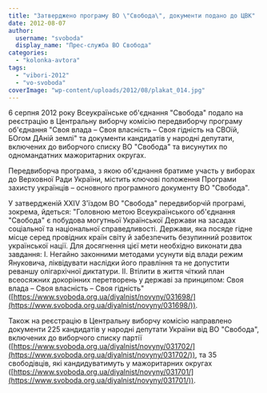 ```yaml
---
title: "Затверджено програму ВО \"Свобода\", документи подано до ЦВК"
date: 2012-08-07
author: 
  username: "svoboda"
  display_name: "Прес-служба ВО Свобода"
categories: 
  - "kolonka-avtora"
tags: 
  - "vibori-2012"
  - "vo-svoboda"
coverImage: "wp-content/uploads/2012/08/plakat_014.jpg"
---
```


6 серпня 2012 року Всеукраїнське об'єднання "Свобода" подало на реєстрацію в Центральну виборчу комісію передвиборчу програму об'єднання "Своя влада – Своя власність – Своя гідність на СВОїй, БОгом ДАній землі" та документи кандидатів у народні депутати, включених до виборчого списку ВО "Свобода" та висунутих по одномандатних мажоритарних округах.

Передвиборча програма, з якою об'єднання братиме участь у виборах до Верховної Ради України, містить ключові положення Програми захисту українців – основного програмного документу ВО "Свобода".

У затвердженій XXIV З'їздом ВО "Свобода" передвиборчій програмі, зокрема, йдеться: "Головною метою Всеукраїнського об'єднання "Свобода" є побудова могутньої Української Держави на засадах соціальної та національної справедливості. Держави, яка посяде гідне місце серед провідних країн світу й забезпечить безупинний розвиток української нації. Для досягнення цієї мети необхідно виконати два завдання: І. Негайно законними методами усунути від влади режим Януковича, ліквідувати наслідки його правління та не допустити реваншу олігархічної диктатури. ІІ. Втілити в життя чіткий план всеосяжних докорінних перетворень у державі за принципом: Своя влада – Своя власність – Своя гідність" ([https://www.svoboda.org.ua/diyalnist/novyny/031698/](https://www.svoboda.org.ua/diyalnist/novyny/031698/)).

Також на реєстрацію в Центральну виборчу комісію направлено документи 225 кандидатів у народні депутати України від ВО "Свобода", включених до виборчого списку партії ([https://www.svoboda.org.ua/diyalnist/novyny/031702/](https://www.svoboda.org.ua/diyalnist/novyny/031702/)), та 35 свободівців, які кандидуватимуть у мажоритарних округах ([https://www.svoboda.org.ua/diyalnist/novyny/031701/](https://www.svoboda.org.ua/diyalnist/novyny/031701/)).
